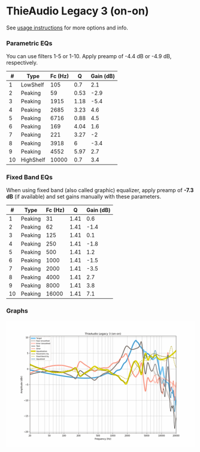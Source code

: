 # ThieAudio Legacy 3 (on-on)
See [usage instructions](https://github.com/jaakkopasanen/AutoEq#usage) for more options and info.

### Parametric EQs
You can use filters 1-5 or 1-10. Apply preamp of -4.4 dB or -4.9 dB, respectively.

|   # | Type      |   Fc (Hz) |    Q |   Gain (dB) |
|-----|-----------|-----------|------|-------------|
|   1 | LowShelf  |       105 | 0.7  |         2.1 |
|   2 | Peaking   |        59 | 0.53 |        -2.9 |
|   3 | Peaking   |      1915 | 1.18 |        -5.4 |
|   4 | Peaking   |      2685 | 3.23 |         4.6 |
|   5 | Peaking   |      6716 | 0.88 |         4.5 |
|   6 | Peaking   |       169 | 4.04 |         1.6 |
|   7 | Peaking   |       221 | 3.27 |        -2   |
|   8 | Peaking   |      3918 | 6    |        -3.4 |
|   9 | Peaking   |      4552 | 5.97 |         2.7 |
|  10 | HighShelf |     10000 | 0.7  |         3.4 |

### Fixed Band EQs
When using fixed band (also called graphic) equalizer, apply preamp of **-7.3 dB** (if available) and set gains manually with these parameters.

|   # | Type    |   Fc (Hz) |    Q |   Gain (dB) |
|-----|---------|-----------|------|-------------|
|   1 | Peaking |        31 | 1.41 |         0.6 |
|   2 | Peaking |        62 | 1.41 |        -1.4 |
|   3 | Peaking |       125 | 1.41 |         0.1 |
|   4 | Peaking |       250 | 1.41 |        -1.8 |
|   5 | Peaking |       500 | 1.41 |         1.2 |
|   6 | Peaking |      1000 | 1.41 |        -1.5 |
|   7 | Peaking |      2000 | 1.41 |        -3.5 |
|   8 | Peaking |      4000 | 1.41 |         2.7 |
|   9 | Peaking |      8000 | 1.41 |         3.8 |
|  10 | Peaking |     16000 | 1.41 |         7.1 |

### Graphs
![](./ThieAudio%20Legacy%203%20(on-on).png)
